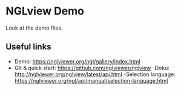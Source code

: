 # NGLview Demo

Look at the demo files.  

## Useful links
- Demo: https://nglviewer.org/ngl/gallery/index.html
- Git & quick start: https://github.com/nglviewer/nglview
 -Doku: http://nglviewer.org/nglview/latest/api.html
 -Selection language: https://nglviewer.org/ngl/api/manual/selection-language.html

